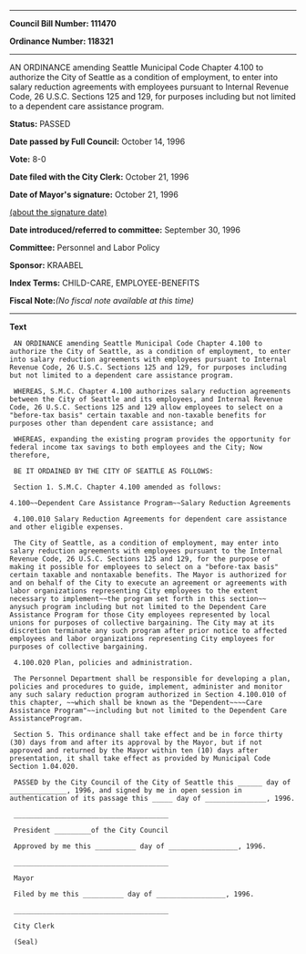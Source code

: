 

********

**Council Bill Number: 111470**
   
**Ordinance Number: 118321**
********

 AN ORDINANCE amending Seattle Municipal Code Chapter 4.100 to authorize the City of Seattle as a condition of employment, to enter into salary reduction agreements with employees pursuant to Internal Revenue Code, 26 U.S.C. Sections 125 and 129, for purposes including but not limited to a dependent care assistance program.

**Status:** PASSED
   
**Date passed by Full Council:** October 14, 1996
   
**Vote:** 8-0
   
**Date filed with the City Clerk:** October 21, 1996
   
**Date of Mayor's signature:** October 21, 1996
   
[(about the signature date)](/~public/approvaldate.htm)
   
   
   
**Date introduced/referred to committee:** September 30, 1996
   
**Committee:** Personnel and Labor Policy
   
**Sponsor:** KRAABEL
   
   
**Index Terms:** CHILD-CARE, EMPLOYEE-BENEFITS

**Fiscal Note:**_(No fiscal note available at this time)_

********

**Text**
   
```
 AN ORDINANCE amending Seattle Municipal Code Chapter 4.100 to authorize the City of Seattle, as a condition of employment, to enter into salary reduction agreements with employees pursuant to Internal Revenue Code, 26 U.S.C. Sections 125 and 129, for purposes including but not limited to a dependent care assistance program.

 WHEREAS, S.M.C. Chapter 4.100 authorizes salary reduction agreements between the City of Seattle and its employees, and Internal Revenue Code, 26 U.S.C. Sections 125 and 129 allow employees to select on a "before-tax basis" certain taxable and non-taxable benefits for purposes other than dependent care assistance; and

 WHEREAS, expanding the existing program provides the opportunity for federal income tax savings to both employees and the City; Now therefore,

 BE IT ORDAINED BY THE CITY OF SEATTLE AS FOLLOWS:

 Section 1. S.M.C. Chapter 4.100 amended as follows:

4.100~~Dependent Care Assistance Program~~Salary Reduction Agreements

 4.100.010 Salary Reduction Agreements for dependent care assistance and other eligible expenses.

 The City of Seattle, as a condition of employment, may enter into salary reduction agreements with employees pursuant to the Internal Revenue Code, 26 U.S.C. Sections 125 and 129, for the purpose of making it possible for employees to select on a "before-tax basis" certain taxable and nontaxable benefits. The Mayor is authorized for and on behalf of the City to execute an agreement or agreements with labor organizations representing City employees to the extent necessary to implement~~the program set forth in this section~~ anysuch program including but not limited to the Dependent Care Assistance Program for those City employees represented by local unions for purposes of collective bargaining. The City may at its discretion terminate any such program after prior notice to affected employees and labor organizations representing City employees for purposes of collective bargaining.

 4.100.020 Plan, policies and administration.

 The Personnel Department shall be responsible for developing a plan, policies and procedures to guide, implement, administer and monitor any such salary reduction program authorized in Section 4.100.010 of this chapter, ~~which shall be known as the "Dependent~~~~Care Assistance Program"~~including but not limited to the Dependent Care AssistanceProgram.

 Section 5. This ordinance shall take effect and be in force thirty (30) days from and after its approval by the Mayor, but if not approved and returned by the Mayor within ten (10) days after presentation, it shall take effect as provided by Municipal Code Section 1.04.020.

 PASSED by the City Council of the City of Seattle this ______ day of ______________, 1996, and signed by me in open session in authentication of its passage this _____ day of _______________, 1996.

 ______________________________________

 President _________of the City Council

 Approved by me this __________ day of _________________, 1996.

 ______________________________________

 Mayor

 Filed by me this __________ day of _________________, 1996.

 ______________________________________

 City Clerk

 (Seal)

```
